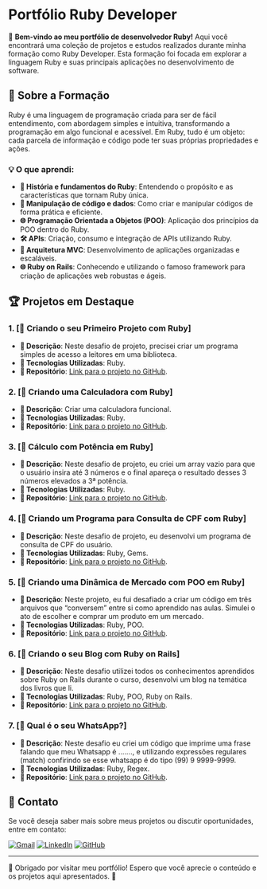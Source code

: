 # Portfólio Ruby Developer

👋 **Bem-vindo ao meu portfólio de desenvolvedor Ruby!** Aqui você encontrará uma coleção de projetos e estudos realizados durante minha formação como Ruby Developer. Esta formação foi focada em explorar a linguagem Ruby e suas principais aplicações no desenvolvimento de software.

## 🔧 Sobre a Formação

Ruby é uma linguagem de programação criada para ser de fácil entendimento, com abordagem simples e intuitiva, transformando a programação em algo funcional e acessível. Em Ruby, tudo é um objeto: cada parcela de informação e código pode ter suas próprias propriedades e ações.

### 💡 O que aprendi:

- **🔬 História e fundamentos do Ruby**: Entendendo o propósito e as características que tornam Ruby única.
- **🔄 Manipulação de código e dados**: Como criar e manipular códigos de forma prática e eficiente.
- **🌐 Programação Orientada a Objetos (POO)**: Aplicação dos princípios da POO dentro do Ruby.
- **🛠️ APIs**: Criação, consumo e integração de APIs utilizando Ruby.
- **📝 Arquitetura MVC**: Desenvolvimento de aplicações organizadas e escaláveis.
- **🌐 Ruby on Rails**: Conhecendo e utilizando o famoso framework para criação de aplicações web robustas e ágeis.

## 🏆 Projetos em Destaque

### 1. [📄 Criando o seu Primeiro Projeto com Ruby]
- **🔹 Descrição**: Neste desafio de projeto, precisei criar um programa simples de acesso a leitores em uma biblioteca.
- **🔧 Tecnologias Utilizadas**: Ruby.
- **🔗 Repositório**: [Link para o projeto no GitHub](https://github.com/victorrf/Ruby_Developer/blob/main/Desafios/biblioteca.rb).

### 2. [📄 Criando uma Calculadora com Ruby]
- **🔹 Descrição**: Criar uma calculadora funcional.
- **🔧 Tecnologias Utilizadas**: Ruby.
- **🔗 Repositório**: [Link para o projeto no GitHub](https://github.com/victorrf/Ruby_Developer/blob/main/Desafios/calculadora.rb).

### 3. [📄 Cálculo com Potência em Ruby]
- **🔹 Descrição**: Neste desafio de projeto, eu criei um array vazio para que o usuário insira até 3 números e o final apareça o resultado desses 3 números elevados a 3ª potência.
- **🔧 Tecnologias Utilizadas**: Ruby.
- **🔗 Repositório**: [Link para o projeto no GitHub](https://github.com/victorrf/Ruby_Developer/blob/main/Desafios/potencia.rb).

### 4. [📄 Criando um Programa para Consulta de CPF com Ruby]
- **🔹 Descrição**: Neste desafio de projeto, eu desenvolvi um programa de consulta de CPF do usuário.
- **🔧 Tecnologias Utilizadas**: Ruby, Gems.
- **🔗 Repositório**: [Link para o projeto no GitHub](https://github.com/victorrf/Ruby_Developer/blob/main/Desafios/cpf.rb).

### 5. [📄 Criando uma Dinâmica de Mercado com POO em Ruby]
- **🔹 Descrição**: Neste projeto, eu fui desafiado a criar um código em três arquivos que “conversem” entre si como aprendido nas aulas. Simulei o ato de escolher e comprar um produto em um mercado.
- **🔧 Tecnologias Utilizadas**: Ruby, POO.
- **🔗 Repositório**: [Link para o projeto no GitHub](https://github.com/victorrf/Ruby_Developer/tree/main/Desafios/MercadocomPOO).

### 6. [📄 Criando o seu Blog com Ruby on Rails]
- **🔹 Descrição**: Neste desafio utilizei todos os conhecimentos aprendidos sobre Ruby on Rails durante o curso, desenvolvi um blog na temática dos livros que li.
- **🔧 Tecnologias Utilizadas**: Ruby, POO, Ruby on Rails.
- **🔗 Repositório**: [Link para o projeto no GitHub](https://github.com/victorrf/Ruby_Developer/tree/main/Desafios/livro).

### 7. [📄 Qual é o seu WhatsApp?]
- **🔹 Descrição**: Neste desafio eu criei um código que imprime uma frase falando que meu Whatsapp é ......., e utilizando expressões regulares (match) confirindo se esse whatsapp é do tipo (99) 9 9999-9999.
- **🔧 Tecnologias Utilizadas**: Ruby, Regex.
- **🔗 Repositório**: [Link para o projeto no GitHub](https://github.com/victorrf/Ruby_Developer/blob/main/Desafios/whatsapp.rb).

## 📢 Contato

Se você deseja saber mais sobre meus projetos ou discutir oportunidades, entre em contato:

[![Gmail](https://img.shields.io/badge/Gmail-333333?style=for-the-badge&logo=gmail&logoColor=red)](mailto:victorreisferreira98@gmail.com)
[![LinkedIn](https://img.shields.io/badge/LinkedIn-0077B5?style=for-the-badge&logo=linkedin&logoColor=white)](https://www.linkedin.com/in/victorreisferreira/)
[![GitHub](https://img.shields.io/badge/github-000000?style=for-the-badge&logo=github&logoColor=white)](https://github.com/victorrf/)


---

🙌 Obrigado por visitar meu portfólio! Espero que você aprecie o conteúdo e os projetos aqui apresentados. 🚀
